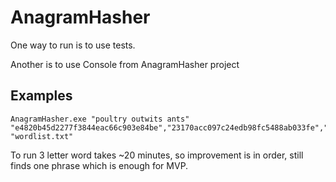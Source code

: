 # AnagramHasher

One way to run is to use tests.

Another is to use Console from AnagramHasher project

## Examples

    AnagramHasher.exe "poultry outwits ants" "e4820b45d2277f3844eac66c903e84be","23170acc097c24edb98fc5488ab033fe","665e5bcb0c20062fe8abaaf4628bb154" "wordlist.txt"
    
To run 3 letter word takes ~20 minutes, so improvement is in order, still finds one phrase which is enough for MVP. 

